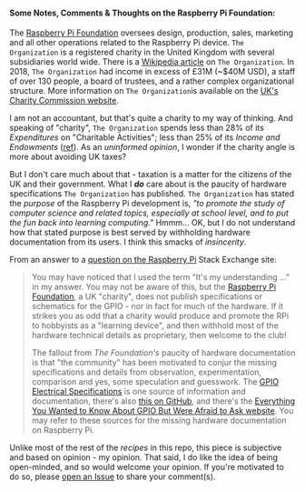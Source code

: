 #### Some Notes, Comments & Thoughts on the Raspberry Pi Foundation:

The [Raspberry Pi Foundation](https://www.raspberrypi.org/) oversees design, production, sales, marketing and all other operations related to the Raspberry Pi device. `The Organization` is a registered charity in the United Kingdom with several subsidiaries world wide. There is a [Wikipedia article](https://en.wikipedia.org/wiki/Raspberry_Pi_Foundation) on `The Organization`. In 2018, `The Organization` had income in excess of £31M (~$40M USD), a staff of over 130 people, a board of trustees, and a rather complex organizational structure. More information on `The Organization`is available on the [UK's Charity Commission website](https://beta.charitycommission.gov.uk/charity-details/?subid=0&regid=1129409). 

I am not an accountant, but that's quite a charity to my way of thinking. And speaking of "charity", `The Organization` spends less than 28% of its *Expenditures* on "Charitable Activities"; less than 25% of its *Income and Endowments* ([ref](https://beta.charitycommission.gov.uk/charity-details/?subid=0&regid=1129409)). As an *uninformed opinion*, I wonder if the charity angle is more about avoiding UK taxes? 

But I don't care much about that - taxation is a matter for the citizens of the UK and their government. What I ***do*** care about is the paucity of hardware specifications `The Organization` has published. `The Organization` has stated the *purpose* of the Raspberry Pi development is, *"to promote the study of computer science and related topics, especially at  school level, and to put the fun back into learning computing."* Hmmm... OK, but I do not understand how that stated purpose is best served by withholding hardware documentation from its users. I think this smacks of *insincerity*.

From an answer to a [question on the Raspberry Pi](https://raspberrypi.stackexchange.com/a/95475/83790) Stack Exchange site:

> You may have noticed that I used the term "It's my understanding ..." in my answer. You may not be aware of this, but the [Raspberry Pi Foundation](http://raspberrypi.org), a UK "charity", does not publish specifications or schematics for the GPIO - nor in fact for much of the hardware. If it strikes you as odd that a charity would produce and promote the RPi to hobbyists as a "learning device", and then withhold most of the hardware technical details as proprietary, then welcome to the club! 
>
> The fallout from *The Foundation's* paucity of hardware documentation is that "the community" has been motivated to conjur the missing specifications and details from observation, experimentation, comparison and yes, some speculation and guesswork. The [GPIO Electrical Specifications](http://www.mosaic-industries.com/embedded-systems/microcontroller-projects/raspberry-pi/gpio-pin-electrical-specifications) is one source of information and documentation, there's also [this on GitHub](https://github.com/raspberrypi/documentation/tree/master/hardware/raspberrypi/gpio), and there's the [Everything You Wanted to Know About GPIO But Were Afraid to Ask website](https://www.circuits.dk/everything-about-raspberry-gpio/). You may refer to these sources for the missing hardware documentation on Raspberry Pi.

Unlike most of the rest of the *recipes* in this repo, this piece is subjective and based on opinion - my opinion. That said, I do like the idea of being open-minded, and so would welcome your opinion. If you're motivated to do so, please [open an Issue](https://github.com/seamusdemora/PiFormulae/issues) to share your comment(s).